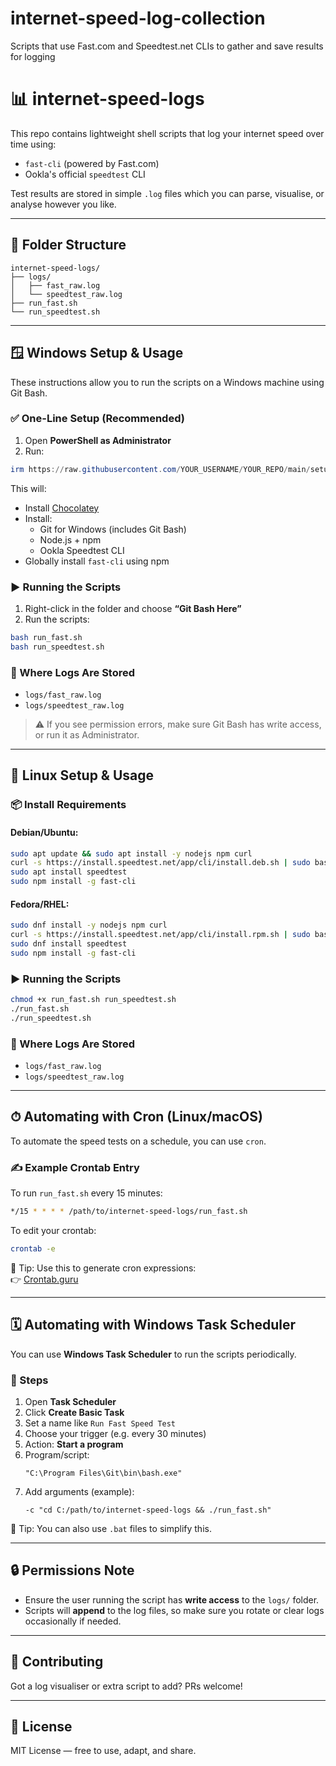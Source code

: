 # internet-speed-log-collection
Scripts that use Fast.com and Speedtest.net CLIs to gather and save results for logging


# 📊 internet-speed-logs

This repo contains lightweight shell scripts that log your internet speed over time using:

- `fast-cli` (powered by Fast.com)
- Ookla's official `speedtest` CLI

Test results are stored in simple `.log` files which you can parse, visualise, or analyse however you like.

---

## 📁 Folder Structure

```
internet-speed-logs/
├── logs/
│   ├── fast_raw.log
│   └── speedtest_raw.log
├── run_fast.sh
└── run_speedtest.sh
```

---

## 🪟 Windows Setup & Usage

These instructions allow you to run the scripts on a Windows machine using Git Bash.

### ✅ One-Line Setup (Recommended)

1. Open **PowerShell as Administrator**
2. Run:

```powershell
irm https://raw.githubusercontent.com/YOUR_USERNAME/YOUR_REPO/main/setup.ps1 | iex
```

This will:
- Install [Chocolatey](https://chocolatey.org/)
- Install:
  - Git for Windows (includes Git Bash)
  - Node.js + npm
  - Ookla Speedtest CLI
- Globally install `fast-cli` using npm

### ▶️ Running the Scripts

1. Right-click in the folder and choose **“Git Bash Here”**
2. Run the scripts:

```bash
bash run_fast.sh
bash run_speedtest.sh
```

### 📄 Where Logs Are Stored

- `logs/fast_raw.log`
- `logs/speedtest_raw.log`

> ⚠️ If you see permission errors, make sure Git Bash has write access, or run it as Administrator.

---

## 🐧 Linux Setup & Usage

### 📦 Install Requirements

#### Debian/Ubuntu:
```bash
sudo apt update && sudo apt install -y nodejs npm curl
curl -s https://install.speedtest.net/app/cli/install.deb.sh | sudo bash
sudo apt install speedtest
sudo npm install -g fast-cli
```

#### Fedora/RHEL:
```bash
sudo dnf install -y nodejs npm curl
curl -s https://install.speedtest.net/app/cli/install.rpm.sh | sudo bash
sudo dnf install speedtest
sudo npm install -g fast-cli
```

### ▶️ Running the Scripts

```bash
chmod +x run_fast.sh run_speedtest.sh
./run_fast.sh
./run_speedtest.sh
```

### 📄 Where Logs Are Stored

- `logs/fast_raw.log`
- `logs/speedtest_raw.log`

---

## ⏱ Automating with Cron (Linux/macOS)

To automate the speed tests on a schedule, you can use `cron`.

### ✍️ Example Crontab Entry

To run `run_fast.sh` every 15 minutes:

```bash
*/15 * * * * /path/to/internet-speed-logs/run_fast.sh
```

To edit your crontab:
```bash
crontab -e
```

🧠 Tip: Use this to generate cron expressions:  
👉 [Crontab.guru](https://crontab.guru/)

---

## 🗓 Automating with Windows Task Scheduler

You can use **Windows Task Scheduler** to run the scripts periodically.

### 🧰 Steps

1. Open **Task Scheduler**
2. Click **Create Basic Task**
3. Set a name like `Run Fast Speed Test`
4. Choose your trigger (e.g. every 30 minutes)
5. Action: **Start a program**
6. Program/script:
   ```
   "C:\Program Files\Git\bin\bash.exe"
   ```
7. Add arguments (example):
   ```
   -c "cd C:/path/to/internet-speed-logs && ./run_fast.sh"
   ```

🧠 Tip: You can also use `.bat` files to simplify this.

---

## 🔒 Permissions Note

- Ensure the user running the script has **write access** to the `logs/` folder.
- Scripts will **append** to the log files, so make sure you rotate or clear logs occasionally if needed.

---

## 🤝 Contributing

Got a log visualiser or extra script to add? PRs welcome!

---

## 📜 License

MIT License — free to use, adapt, and share.
